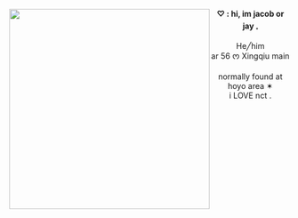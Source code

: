 <img align="left" src="https://i.pinimg.com/736x/cd/f0/b2/cdf0b22efbbc920e37bd91b47a5a23e5.jpg" width="360"> <p align="center"> **♡ : hi, im jacob or jay 𓈒** <br>
<br> He╱him <br> ar 56 ᰔ Xingqiu main <br> <br> normally found at hoyo area ✶ <br> i LOVE nct . </p>

<br>


